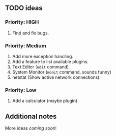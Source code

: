 ## TODO ideas

### Priority: HIGH
1. Find and fix bugs.

### Priority: Medium
1. Add more exception handling.
2. Add a feature to list available plugins.
3. Text Editor (`edit` command)
4. System Monitor (`monit` command, sounds funny)
5. netstat (Show active network connections)

### Priority: Low
1. Add a calculator (maybe plugin)

## Additional notes

More ideas *coming soon*!
